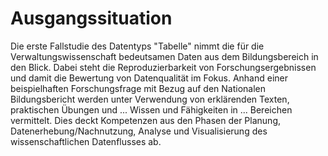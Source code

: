 # Ausgangssituation

Die erste Fallstudie des Datentyps "Tabelle" nimmt die für die Verwaltungswissenschaft bedeutsamen Daten aus dem Bildungsbereich in den Blick. Dabei steht die Reproduzierbarkeit von Forschungsergebnissen und damit die Bewertung von Datenqualität im Fokus. Anhand einer beispielhaften Forschungsfrage mit Bezug auf den Nationalen Bildungsbericht werden unter Verwendung von erklärenden Texten, praktischen Übungen und ... Wissen und Fähigkeiten in ... Bereichen vermittelt. Dies deckt Kompetenzen aus den Phasen der Planung, Datenerhebung/Nachnutzung, Analyse und Visualisierung des wissenschaftlichen Datenflusses ab.
